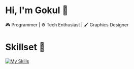 # Hi, I'm Gokul 👋

🎮 Programmer | ⚙️ Tech Enthusiast | 🖌️ Graphics Designer

# Skillset 🚀

[![My Skills](https://skillicons.dev/icons?i=js,python,html,css,bash,linux,nodejs,git,react)](https://skillicons.dev)